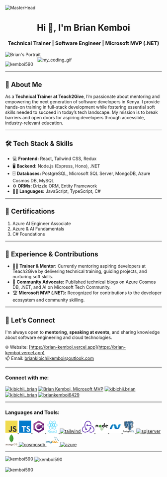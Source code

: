 ![MasterHead](https://webitexperts.com/images/banner1_1.gif)

<h1 align="center">Hi 👋, I'm Brian Kemboi</h1>
<h3 align="center">Technical Trainer | Software Engineer | Microsoft MVP (.NET)</h3>
<img align="center" alt="Brian's Portrait" width="1000" src="https://drive.google.com/uc?export=view&id=1S8CFKs6ySB-agquj-aK1NAyybR5VlZux" />


<img align="right" alt="my_coding_gif" width="400" src="https://cdn.dribbble.com/users/1162077/screenshots/3848914/programmer.gif">

<p align="left"> <img src="https://komarev.com/ghpvc/?username=kemboi590&label=Profile%20views&color=0e75b6&style=flat" alt="kemboi590" /> </p>

---

## 💼 About Me

As a **Technical Trainer at Teach2Give**, I’m passionate about mentoring and empowering the next generation of software developers in Kenya. I provide hands-on training in full-stack development while fostering essential soft skills needed to succeed in today’s tech landscape. My mission is to break barriers and open doors for aspiring developers through accessible, industry-relevant education.

---

## 🛠 Tech Stack & Skills

- 💻 **Frontend:** React, Tailwind CSS, Redux  
- 🖥 **Backend:** Node.js (Express, Hono), .NET  
- 🗄 **Databases:** PostgreSQL, Microsoft SQL Server, MongoDB, Azure Cosmos DB, MySQL  
- ⚙️ **ORMs:** Drizzle ORM, Entity Framework  
- 👨‍💻 **Languages:** JavaScript, TypeScript, C#  

---

## 📜 Certifications

1. Azure AI Engineer Associate  
2. Azure & AI Fundamentals  
3. C# Foundations

---

## 🌟 Experience & Contributions

- 👨‍🏫 **Trainer & Mentor:** Currently mentoring aspiring developers at Teach2Give by delivering technical training, guiding projects, and nurturing soft skills.  
- 📝 **Community Advocate:** Published technical blogs on Azure Cosmos DB, .NET, and AI on Microsoft Tech Community.  
- 🏆 **Microsoft MVP (.NET):** Recognized for contributions to the developer ecosystem and community skilling.

---

## 🤝 Let’s Connect

I'm always open to **mentoring**, **speaking at events**, and sharing knowledge about software engineering and cloud technologies.  

🌐 Website: [https://brian-kemboi.vercel.app](https://brian-kemboi.vercel.app)  
📫 Email: briankibichiikemboi@outlook.com

---

<h3 align="left">Connect with me:</h3>
<p align="left">
<a href="https://x.com/kibichii_brian" target="blank"><img align="center" src="https://raw.githubusercontent.com/rahuldkjain/github-profile-readme-generator/master/src/images/icons/Social/twitter.svg" alt="kibichii_brian" height="30" width="40" /></a>
<a href="https://www.linkedin.com/in/kibichii-brian" target="blank"><img align="center" src="https://raw.githubusercontent.com/rahuldkjain/github-profile-readme-generator/master/src/images/icons/Social/linked-in-alt.svg" alt="Brian Kemboi, Microsoft MVP " height="30" width="40" /></a>
<a href="https://facebook.com/kibichii.brian" target="blank"><img align="center" src="https://raw.githubusercontent.com/rahuldkjain/github-profile-readme-generator/master/src/images/icons/Social/facebook.svg" alt="kibichii.brian" height="30" width="40" /></a>
<a href="https://www.instagram.com/kibichii_brian" target="blank"><img align="center" src="https://raw.githubusercontent.com/rahuldkjain/github-profile-readme-generator/master/src/images/icons/Social/instagram.svg" alt="kibichii_brian" height="30" width="40" /></a>
<a href="https://www.youtube.com/@briankemboi6429" target="blank"><img align="center" src="https://raw.githubusercontent.com/rahuldkjain/github-profile-readme-generator/master/src/images/icons/Social/youtube.svg" alt="briankemboi6429" height="30" width="40" /></a>
</p>

---

<h3 align="left">Languages and Tools:</h3>
<p align="left"> 
  <!-- Languages -->
  <a href="https://developer.mozilla.org/en-US/docs/Web/JavaScript" target="_blank" rel="noreferrer">
    <img src="https://raw.githubusercontent.com/devicons/devicon/master/icons/javascript/javascript-original.svg" alt="javascript" width="40" height="40"/>
  </a>
  <a href="https://www.typescriptlang.org/" target="_blank" rel="noreferrer">
    <img src="https://raw.githubusercontent.com/devicons/devicon/master/icons/typescript/typescript-original.svg" alt="typescript" width="40" height="40"/>
  </a>
  <a href="https://docs.microsoft.com/en-us/dotnet/csharp/" target="_blank" rel="noreferrer">
    <img src="https://raw.githubusercontent.com/devicons/devicon/master/icons/csharp/csharp-original.svg" alt="csharp" width="40" height="40"/>
  </a>

  <!-- Frontend -->
  <a href="https://reactjs.org/" target="_blank" rel="noreferrer">
    <img src="https://raw.githubusercontent.com/devicons/devicon/master/icons/react/react-original-wordmark.svg" alt="react" width="40" height="40"/>
  </a>
  <a href="https://tailwindcss.com/" target="_blank" rel="noreferrer">
    <img src="https://www.vectorlogo.zone/logos/tailwindcss/tailwindcss-icon.svg" alt="tailwind" width="40" height="40"/>
  </a>
  <a href="https://redux.js.org/" target="_blank" rel="noreferrer">
    <img src="https://raw.githubusercontent.com/devicons/devicon/master/icons/redux/redux-original.svg" alt="redux" width="40" height="40"/>
  </a>

  <!-- Backend -->
  <a href="https://nodejs.org/en" target="_blank" rel="noreferrer">
    <img src="https://raw.githubusercontent.com/devicons/devicon/master/icons/nodejs/nodejs-original-wordmark.svg" alt="nodejs" width="40" height="40"/>
  </a>
  <a href="https://dotnet.microsoft.com/" target="_blank" rel="noreferrer">
    <img src="https://raw.githubusercontent.com/devicons/devicon/master/icons/dot-net/dot-net-original.svg" alt="dotnet" width="40" height="40"/>
  </a>

  <!-- Databases -->
  <a href="https://www.postgresql.org/" target="_blank" rel="noreferrer">
    <img src="https://raw.githubusercontent.com/devicons/devicon/master/icons/postgresql/postgresql-original-wordmark.svg" alt="postgresql" width="40" height="40"/>
  </a>
  <a href="https://www.microsoft.com/en-us/sql-server" target="_blank" rel="noreferrer">
    <img src="https://www.svgrepo.com/show/303229/microsoft-sql-server-logo.svg" alt="sqlserver" width="40" height="40"/>
  </a>
  <a href="https://www.mongodb.com/" target="_blank" rel="noreferrer">
    <img src="https://raw.githubusercontent.com/devicons/devicon/master/icons/mongodb/mongodb-original-wordmark.svg" alt="mongodb" width="40" height="40"/>
  </a>
  <a href="https://learn.microsoft.com/en-us/azure/cosmos-db/" target="_blank" rel="noreferrer">
    <img src="https://azure.microsoft.com/svghandler/cosmos-db/?width=600&height=315" alt="cosmosdb" width="40" height="40"/>
  </a>
  <a href="https://www.mysql.com/" target="_blank" rel="noreferrer">
    <img src="https://raw.githubusercontent.com/devicons/devicon/master/icons/mysql/mysql-original-wordmark.svg" alt="mysql" width="40" height="40"/>
  </a>

  <!-- Cloud -->
  <a href="https://azure.microsoft.com/en-in/" target="_blank" rel="noreferrer">
    <img src="https://www.vectorlogo.zone/logos/microsoft_azure/microsoft_azure-icon.svg" alt="azure" width="40" height="40"/>
  </a>
</p>

---

<p><img align="left" src="https://github-readme-stats.vercel.app/api/top-langs?username=kemboi590&show_icons=true&locale=en&layout=compact" alt="kemboi590" /></p>

<p>&nbsp;<img align="center" src="https://github-readme-stats.vercel.app/api?username=kemboi590&show_icons=true&locale=en" alt="kemboi590" /></p>

<p><img align="center" src="https://github-readme-streak-stats.herokuapp.com/?user=kemboi590&" alt="kemboi590" /></p>
